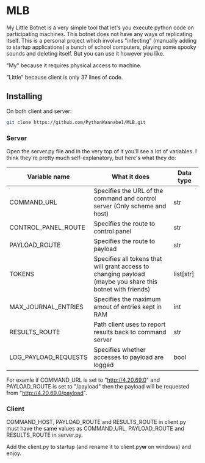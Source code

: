 # MLB
My Little Botnet is a very simple tool that let's you execute python code on participating machines. 
This botnet does not have any ways of replicating itself. This is a personal project which involves 
"infecting" (manually adding to startup applications) a bunch of school computers, playing some
spooky sounds and deleting itself. But you can use it however you like.

"My" because it requires physical access to machine.

"Little" because client is only 37 lines of code.

## Installing

On both client and server:
```bash
git clone https://github.com/PythonWannabe1/MLB.git
```

### Server

Open the server.py file and in the very top of it you'll see a lot of variables. I think
they're pretty much self-explanatory, but here's what they do:


|Variable name|What it does|Data type|
|---|---|---|
|COMMAND_URL|Specifies the URL of the command and control server (Only scheme and host)|str|
|CONTROL_PANEL_ROUTE|Specifies the route to control panel|str|
|PAYLOAD_ROUTE|Specifies the route to payload|str|
|TOKENS|Specifies all tokens that will grant access to changing payload (maybe you share this botnet with friends)|list[str]|
|MAX_JOURNAL_ENTRIES|Specifies the maximum amout of entries kept in RAM|int|
|RESULTS_ROUTE|Path client uses to report results back to command server|str|
|LOG_PAYLOAD_REQUESTS|Specifies whether accesses to payload are logged|bool|

For examle if COMMAND_URL is set to "http://4.20.69.0" and PAYLOAD_ROUTE is set
to "/payload" then the payload will be requested from "http://4.20.69.0/payload".

### Client

COMMAND_HOST, PAYLOAD_ROUTE and RESULTS_ROUTE in client.py must have the same values as COMMAND_URL, 
PAYLOAD_ROUTE and RESULTS_ROUTE in server.py.

Add the client.py to startup (and rename it to client.py**w** on windows) and enjoy.
